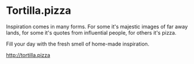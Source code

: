 # Tortilla.pizza

Inspiration comes in many forms. For some it's majestic images of far
away lands, for some it's quotes from influential people, for others
it's pizza.

Fill your day with the fresh smell of home-made inspiration.

<a href="http://tortilla.pizza">http://tortilla.pizza</a>